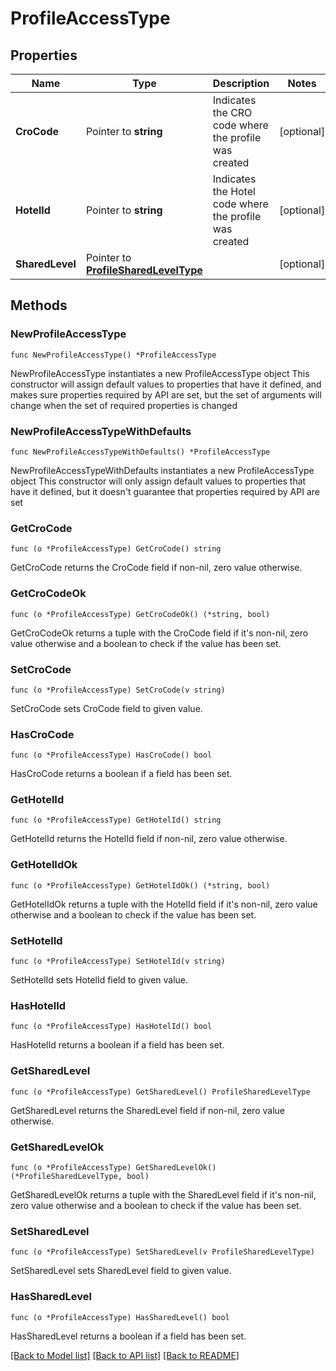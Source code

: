 # ProfileAccessType

## Properties

Name | Type | Description | Notes
------------ | ------------- | ------------- | -------------
**CroCode** | Pointer to **string** | Indicates the CRO code where the profile was created | [optional] 
**HotelId** | Pointer to **string** | Indicates the Hotel code where the profile was created | [optional] 
**SharedLevel** | Pointer to [**ProfileSharedLevelType**](ProfileSharedLevelType.md) |  | [optional] 

## Methods

### NewProfileAccessType

`func NewProfileAccessType() *ProfileAccessType`

NewProfileAccessType instantiates a new ProfileAccessType object
This constructor will assign default values to properties that have it defined,
and makes sure properties required by API are set, but the set of arguments
will change when the set of required properties is changed

### NewProfileAccessTypeWithDefaults

`func NewProfileAccessTypeWithDefaults() *ProfileAccessType`

NewProfileAccessTypeWithDefaults instantiates a new ProfileAccessType object
This constructor will only assign default values to properties that have it defined,
but it doesn't guarantee that properties required by API are set

### GetCroCode

`func (o *ProfileAccessType) GetCroCode() string`

GetCroCode returns the CroCode field if non-nil, zero value otherwise.

### GetCroCodeOk

`func (o *ProfileAccessType) GetCroCodeOk() (*string, bool)`

GetCroCodeOk returns a tuple with the CroCode field if it's non-nil, zero value otherwise
and a boolean to check if the value has been set.

### SetCroCode

`func (o *ProfileAccessType) SetCroCode(v string)`

SetCroCode sets CroCode field to given value.

### HasCroCode

`func (o *ProfileAccessType) HasCroCode() bool`

HasCroCode returns a boolean if a field has been set.

### GetHotelId

`func (o *ProfileAccessType) GetHotelId() string`

GetHotelId returns the HotelId field if non-nil, zero value otherwise.

### GetHotelIdOk

`func (o *ProfileAccessType) GetHotelIdOk() (*string, bool)`

GetHotelIdOk returns a tuple with the HotelId field if it's non-nil, zero value otherwise
and a boolean to check if the value has been set.

### SetHotelId

`func (o *ProfileAccessType) SetHotelId(v string)`

SetHotelId sets HotelId field to given value.

### HasHotelId

`func (o *ProfileAccessType) HasHotelId() bool`

HasHotelId returns a boolean if a field has been set.

### GetSharedLevel

`func (o *ProfileAccessType) GetSharedLevel() ProfileSharedLevelType`

GetSharedLevel returns the SharedLevel field if non-nil, zero value otherwise.

### GetSharedLevelOk

`func (o *ProfileAccessType) GetSharedLevelOk() (*ProfileSharedLevelType, bool)`

GetSharedLevelOk returns a tuple with the SharedLevel field if it's non-nil, zero value otherwise
and a boolean to check if the value has been set.

### SetSharedLevel

`func (o *ProfileAccessType) SetSharedLevel(v ProfileSharedLevelType)`

SetSharedLevel sets SharedLevel field to given value.

### HasSharedLevel

`func (o *ProfileAccessType) HasSharedLevel() bool`

HasSharedLevel returns a boolean if a field has been set.


[[Back to Model list]](../README.md#documentation-for-models) [[Back to API list]](../README.md#documentation-for-api-endpoints) [[Back to README]](../README.md)


